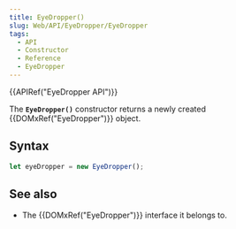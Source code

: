 ```yaml
---
title: EyeDropper()
slug: Web/API/EyeDropper/EyeDropper
tags:
  - API
  - Constructor
  - Reference
  - EyeDropper
---
```

{{APIRef("EyeDropper API")}}

The **`EyeDropper()`** constructor returns a newly created {{DOMxRef("EyeDropper")}} object.

## Syntax

```js
let eyeDropper = new EyeDropper();
```

## See also

- The {{DOMxRef("EyeDropper")}} interface it belongs to.
